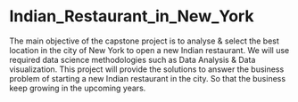 # Indian_Restaurant_in_New_York
The main objective of the capstone project is to analyse & select the best location in the city of New York to open a new Indian restaurant. We will use required data science methodologies such as Data Analysis & Data visualization. This project will provide the solutions to answer the business problem of starting a new Indian restaurant in the city. So that the business keep growing in the upcoming years.
